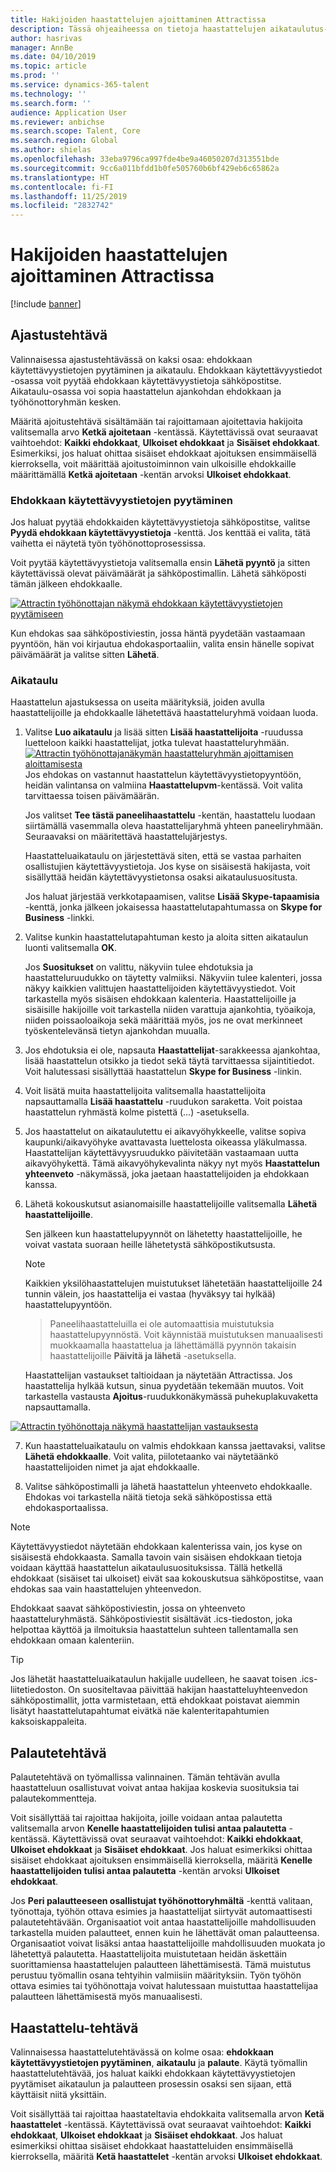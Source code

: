 ```yaml
---
title: Hakijoiden haastattelujen ajoittaminen Attractissa
description: Tässä ohjeaiheessa on tietoja haastattelujen aikataulutus- ja palautetehtävistä Attractissa.
author: hasrivas
manager: AnnBe
ms.date: 04/10/2019
ms.topic: article
ms.prod: ''
ms.service: dynamics-365-talent
ms.technology: ''
ms.search.form: ''
audience: Application User
ms.reviewer: anbichse
ms.search.scope: Talent, Core
ms.search.region: Global
ms.author: shielas
ms.openlocfilehash: 33eba9796ca997fde4be9a46050207d313551bde
ms.sourcegitcommit: 9cc6a011bfdd1b0fe505760b6bf429eb6c65862a
ms.translationtype: HT
ms.contentlocale: fi-FI
ms.lasthandoff: 11/25/2019
ms.locfileid: "2832742"
---
```

# <a name="schedule-interviews-in-attract"></a>Hakijoiden haastattelujen ajoittaminen Attractissa

[!include [banner](includes/banner.md)]

## <a name="scheduler-activity"></a>Ajastustehtävä

Valinnaisessa ajastustehtävässä on kaksi osaa: ehdokkaan käytettävyystietojen pyytäminen ja aikataulu. Ehdokkaan käytettävyystiedot -osassa voit pyytää ehdokkaan käytettävyystietoja sähköpostitse. Aikataulu-osassa voi sopia haastattelun ajankohdan ehdokkaan ja työhönottoryhmän kesken.

Määritä ajoitustehtävä sisältämään tai rajoittamaan ajoitettavia hakijoita valitsemalla arvo **Ketkä ajoitetaan** -kentässä. Käytettävissä ovat seuraavat vaihtoehdot: **Kaikki ehdokkaat**, **Ulkoiset ehdokkaat** ja **Sisäiset ehdokkaat**. Esimerkiksi, jos haluat ohittaa sisäiset ehdokkaat ajoituksen ensimmäisellä kierroksella, voit määrittää ajoitustoiminnon vain ulkoisille ehdokkaille määrittämällä **Ketkä ajoitetaan** -kentän arvoksi **Ulkoiset ehdokkaat**.

### <a name="candidate-availability-request"></a>Ehdokkaan käytettävyystietojen pyytäminen

Jos haluat pyytää ehdokkaiden käytettävyystietoja sähköpostitse, valitse **Pyydä ehdokkaan käytettävyystietoja** -kenttä. Jos kenttää ei valita, tätä vaihetta ei näytetä työn työhönottoprosessissa.

Voit pyytää käytettävyystietoja valitsemalla ensin **Lähetä pyyntö** ja sitten käytettävissä olevat päivämäärät ja sähköpostimallin. Lähetä sähköposti tämän jälkeen ehdokkaalle.

[![Attractin työhönottajan näkymä ehdokkaan käytettävyystietojen pyytämiseen](./media/scheduler-candidate-request.png)](./media/scheduler-candidate-request.png)

Kun ehdokas saa sähköpostiviestin, jossa häntä pyydetään vastaamaan pyyntöön, hän voi kirjautua ehdokasportaaliin, valita ensin hänelle sopivat päivämäärät ja valitse sitten **Lähetä**.

### <a name="schedule"></a>Aikataulu
Haastattelun ajastuksessa on useita määrityksiä, joiden avulla haastattelijoille ja ehdokkaalle lähetettävä haastatteluryhmä voidaan luoda.

1. Valitse **Luo aikataulu** ja lisää sitten **Lisää haastattelijoita** -ruudussa luetteloon kaikki haastattelijat, jotka tulevat haastatteluryhmään.
[![Attractin työhönottajanäkymän haastatteluryhmän ajoittamisen aloittamisesta](./media/schedule-start-over.png)](./media/schedule-start-over.png)   
    Jos ehdokas on vastannut haastattelun käytettävyystietopyyntöön, heidän valintansa on valmiina **Haastattelupvm**-kentässä. Voit valita tarvittaessa toisen päivämäärän.
    
    Jos valitset **Tee tästä paneelihaastattelu** -kentän, haastattelu luodaan siirtämällä vasemmalla oleva haastattelijaryhmä yhteen paneeliryhmään. Seuraavaksi on määritettävä haastattelujärjestys.
    
    Haastatteluaikataulu on järjestettävä siten, että se vastaa parhaiten osallistujien käytettävyystietoja. Jos kyse on sisäisestä hakijasta, voit sisällyttää heidän käytettävyystietonsa osaksi aikataulusuositusta.
    
    Jos haluat järjestää verkkotapaamisen, valitse **Lisää Skype-tapaamisia** -kenttä, jonka jälkeen jokaisessa haastattelutapahtumassa on **Skype for Business** -linkki.

2. Valitse kunkin haastattelutapahtuman kesto ja aloita sitten aikataulun luonti valitsemalla **OK**.

    Jos **Suositukset** on valittu, näkyviin tulee ehdotuksia ja haastatteluruudukko on täytetty valmiiksi. Näkyviin tulee kalenteri, jossa näkyy kaikkien valittujen haastattelijoiden käytettävyystiedot. Voit tarkastella myös sisäisen ehdokkaan kalenteria. Haastattelijoille ja sisäisille hakijoille voit tarkastella niiden varattuja ajankohtia, työaikoja, niiden poissaoloaikoja sekä määrittää myös, jos ne ovat merkinneet työskentelevänsä tietyn ajankohdan muualla. 

3. Jos ehdotuksia ei ole, napsauta **Haastattelijat**-sarakkeessa ajankohtaa, lisää haastattelun otsikko ja tiedot sekä täytä tarvittaessa sijaintitiedot. Voit halutessasi sisällyttää haastattelun **Skype for Business** -linkin.

4. Voit lisätä muita haastattelijoita valitsemalla haastattelijoita napsauttamalla **Lisää haastattelu** -ruudukon saraketta. Voit poistaa haastattelun ryhmästä kolme pistettä (...) -asetuksella.
    
5. Jos haastattelut on aikataulutettu ei aikavyöhykkeelle, valitse sopiva kaupunki/aikavyöhyke avattavasta luettelosta oikeassa yläkulmassa. Haastattelijan käytettävyysruudukko päivitetään vastaamaan uutta aikavyöhykettä. Tämä aikavyöhykevalinta näkyy nyt myös **Haastattelun yhteenveto** -näkymässä, joka jaetaan haastattelijoiden ja ehdokkaan kanssa. 

6. Lähetä kokouskutsut asianomaisille haastattelijoille valitsemalla **Lähetä haastattelijoille**.

    Sen jälkeen kun haastattelupyynnöt on lähetetty haastattelijoille, he voivat vastata suoraan heille lähetetystä sähköpostikutsusta.

    >[!NOTE]
    > Kaikkien yksilöhaastattelujen muistutukset lähetetään haastattelijoille 24 tunnin välein, jos haastattelija ei vastaa (hyväksyy tai hylkää) haastattelupyyntöön.

    > Paneelihaastatteluilla ei ole automaattisia muistutuksia haastattelupyynnöstä. Voit käynnistää muistutuksen manuaalisesti muokkaamalla haastattelua ja lähettämällä pyynnön takaisin haastattelijoille **Päivitä ja lähetä** -asetuksella.

    Haastattelijan vastaukset taltioidaan ja näytetään Attractissa. Jos haastattelija hylkää kutsun, sinua pyydetään tekemään muutos. Voit tarkastella vastausta **Ajoitus**-ruudukkonäkymässä puhekuplakuvaketta napsauttamalla.

[![Attractin työhönottaja näkymä haastattelijan vastauksesta](./media/schedule-interviewer-response2.png)](./media/schedule-interviewer-response2.png)

7. Kun haastatteluaikataulu on valmis ehdokkaan kanssa jaettavaksi, valitse **Lähetä ehdokkaalle**. Voit valita, piilotetaanko vai näytetäänkö haastattelijoiden nimet ja ajat ehdokkaalle.

8. Valitse sähköpostimalli ja lähetä haastattelun yhteenveto ehdokkaalle. Ehdokas voi tarkastella näitä tietoja sekä sähköpostissa että ehdokasportaalissa.
    
>[!NOTE] 
> Käytettävyystiedot näytetään ehdokkaan kalenterissa vain, jos kyse on sisäisestä ehdokkaasta. Samalla tavoin vain sisäisen ehdokkaan tietoja voidaan käyttää haastattelun aikataulusuosituksissa. Tällä hetkellä ehdokkaat (sisäiset tai ulkoiset) eivät saa kokouskutsua sähköpostitse, vaan ehdokas saa vain haastattelujen yhteenvedon.

Ehdokkaat saavat sähköpostiviestin, jossa on yhteenveto haastatteluryhmästä. Sähköpostiviestit sisältävät .ics-tiedoston, joka helpottaa käyttöä ja ilmoituksia haastattelun suhteen tallentamalla sen ehdokkaan omaan kalenteriin.

>[!TIP] 
> Jos lähetät haastatteluaikataulun hakijalle uudelleen, he saavat toisen .ics-liitetiedoston. On suositeltavaa päivittää hakijan haastatteluyhteenvedon sähköpostimallit, jotta varmistetaan, että ehdokkaat poistavat aiemmin lisätyt haastattelutapahtumat eivätkä näe kalenteritapahtumien kaksoiskappaleita. 

## <a name="feedback-activity"></a>Palautetehtävä

Palautetehtävä on työmallissa valinnainen. Tämän tehtävän avulla haastatteluun osallistuvat voivat antaa hakijaa koskevia suosituksia tai palautekommentteja. 

Voit sisällyttää tai rajoittaa hakijoita, joille voidaan antaa palautetta valitsemalla arvon **Kenelle haastattelijoiden tulisi antaa palautetta** -kentässä.  Käytettävissä ovat seuraavat vaihtoehdot: **Kaikki ehdokkaat**, **Ulkoiset ehdokkaat** ja **Sisäiset ehdokkaat**. Jos haluat esimerkiksi ohittaa sisäiset ehdokkaat ajoituksen ensimmäisellä kierroksella, määritä **Kenelle haastattelijoiden tulisi antaa palautetta** -kentän arvoksi **Ulkoiset ehdokkaat**.

Jos **Peri palautteeseen osallistujat työhönottoryhmältä** -kenttä valitaan, työnottaja, työhön ottava esimies ja haastattelijat siirtyvät automaattisesti palautetehtävään. Organisaatiot voit antaa haastattelijoille mahdollisuuden tarkastella muiden palautteet, ennen kuin he lähettävät oman palautteensa. Organisaatiot voivat lisäksi antaa haastattelijoille mahdollisuuden muokata jo lähetettyä palautetta. Haastattelijoita muistutetaan heidän äskettäin suorittamiensa haastattelujen palautteen lähettämisestä. Tämä muistutus perustuu työmallin osana tehtyihin valmiisiin määrityksiin. Työn työhön ottava esimies tai työhönottaja voivat halutessaan muistuttaa haastattelijaa palautteen lähettämisestä myös manuaalisesti.

## <a name="interview-activity"></a>Haastattelu-tehtävä

Valinnaisessa haastattelutehtävässä on kolme osaa: **ehdokkaan käytettävyystietojen pyytäminen**, **aikataulu** ja **palaute**. Käytä työmallin haastattelutehtävää, jos haluat kaikki ehdokkaan käytettävyystietojen pyytämiset aikataulun ja palautteen prosessin osaksi sen sijaan, että käyttäisit niitä yksittäin.

Voit sisällyttää tai rajoittaa haastateltavia ehdokkaita valitsemalla arvon **Ketä haastattelet** -kentässä. Käytettävissä ovat seuraavat vaihtoehdot: **Kaikki ehdokkaat**, **Ulkoiset ehdokkaat** ja **Sisäiset ehdokkaat**. Jos haluat esimerkiksi ohittaa sisäiset ehdokkaat haastatteluiden ensimmäisellä kierroksella, määritä **Ketä haastattelet** -kentän arvoksi **Ulkoiset ehdokkaat**.
